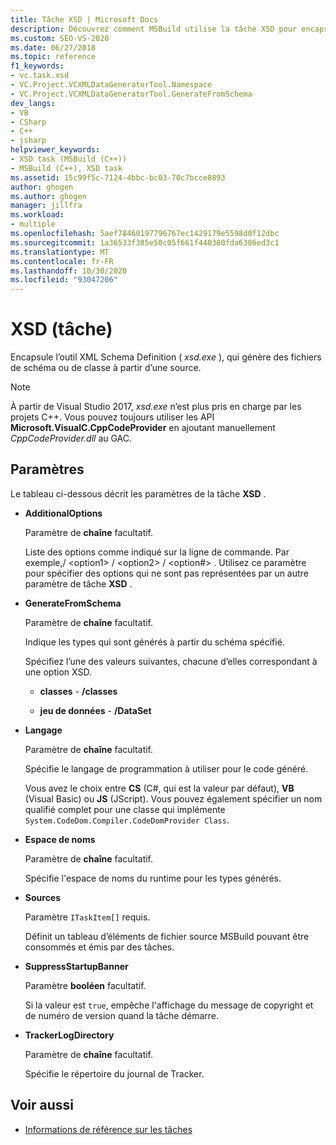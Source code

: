 ```yaml
---
title: Tâche XSD | Microsoft Docs
description: Découvrez comment MSBuild utilise la tâche XSD pour encapsuler l’outil XML Schema Definition xsd.exe, qui génère des fichiers de schéma ou de classe à partir d’une source.
ms.custom: SEO-VS-2020
ms.date: 06/27/2018
ms.topic: reference
f1_keywords:
- vc.task.xsd
- VC.Project.VCXMLDataGeneratorTool.Namespace
- VC.Project.VCXMLDataGeneratorTool.GenerateFromSchema
dev_langs:
- VB
- CSharp
- C++
- jsharp
helpviewer_keywords:
- XSD task (MSBuild (C++))
- MSBuild (C++), XSD task
ms.assetid: 15c99f5c-7124-4bbc-bc03-70c7bcce8893
author: ghogen
ms.author: ghogen
manager: jillfra
ms.workload:
- multiple
ms.openlocfilehash: 5aef78460197796767ec1429179e5598d0f12dbc
ms.sourcegitcommit: 1a36533f385e50c05f661f440380fda6386ed3c1
ms.translationtype: MT
ms.contentlocale: fr-FR
ms.lasthandoff: 10/30/2020
ms.locfileid: "93047206"
---
```

# <a name="xsd-task"></a>XSD (tâche)

Encapsule l’outil XML Schema Definition ( *xsd.exe* ), qui génère des fichiers de schéma ou de classe à partir d’une source.

> [!NOTE]
> À partir de Visual Studio 2017, *xsd.exe* n’est plus pris en charge par les projets C++. Vous pouvez toujours utiliser les API **Microsoft.VisualC.CppCodeProvider** en ajoutant manuellement *CppCodeProvider.dll* au GAC.

## <a name="parameters"></a>Paramètres

 Le tableau ci-dessous décrit les paramètres de la tâche **XSD** .

- **AdditionalOptions**

     Paramètre de **chaîne** facultatif.

     Liste des options comme indiqué sur la ligne de commande. Par exemple,/ \<option1>  / \<option2>  / \<option#> . Utilisez ce paramètre pour spécifier des options qui ne sont pas représentées par un autre paramètre de tâche **XSD** .

- **GenerateFromSchema**

  Paramètre de **chaîne** facultatif.

  Indique les types qui sont générés à partir du schéma spécifié.

  Spécifiez l’une des valeurs suivantes, chacune d’elles correspondant à une option XSD.

  - **classes**  -  **/classes**

  - **jeu de données**  -  **/DataSet**

- **Langage**

     Paramètre de **chaîne** facultatif.

     Spécifie le langage de programmation à utiliser pour le code généré.

     Vous avez le choix entre **CS** (C#, qui est la valeur par défaut), **VB** (Visual Basic) ou **JS** (JScript). Vous pouvez également spécifier un nom qualifié complet pour une classe qui implémente `System.CodeDom.Compiler.CodeDomProvider Class`.

- **Espace de noms**

     Paramètre de **chaîne** facultatif.

     Spécifie l'espace de noms du runtime pour les types générés.

- **Sources**

     Paramètre `ITaskItem[]` requis.

     Définit un tableau d’éléments de fichier source MSBuild pouvant être consommés et émis par des tâches.

- **SuppressStartupBanner**

     Paramètre **booléen** facultatif.

     Si la valeur est `true`, empêche l'affichage du message de copyright et de numéro de version quand la tâche démarre.

- **TrackerLogDirectory**

     Paramètre de **chaîne** facultatif.

     Spécifie le répertoire du journal de Tracker.

## <a name="see-also"></a>Voir aussi

- [Informations de référence sur les tâches](../msbuild/msbuild-task-reference.md)
